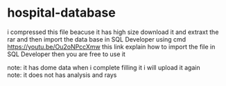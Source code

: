 # hospital-database
i compressed this file beacuse it has high size 
download it and extraxt the rar and then import the data base in SQL Developer using cmd 
https://youtu.be/Ou2oNPccXmw   this link explain how to import the file in SQL Developer 
then you are free to use it 

note: it has dome data when i complete filling it i will upload it again  
note: it does not has analysis and rays 
